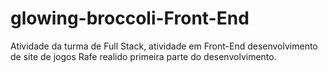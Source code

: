 # glowing-broccoli-Front-End

Atividade da turma de Full Stack, atividade em Front-End desenvolvimento de site de jogos
Rafe realido primeira parte do desenvolvimento.
